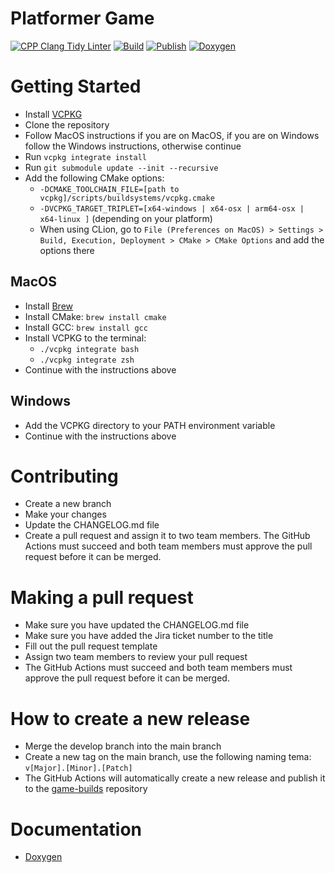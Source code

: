 # Platformer Game

[![CPP Clang Tidy Linter](https://github.com/SPC-H-Avans/MarioGame/actions/workflows/clang.yml/badge.svg)](https://github.com/SPC-H-Avans/MarioGame/actions/workflows/clang.yml)
[![Build](https://github.com/SPC-H-Avans/MarioGame/actions/workflows/build.yml/badge.svg)](https://github.com/SPC-H-Avans/MarioGame/actions/workflows/build.yml)
[![Publish](https://github.com/SPC-H-Avans/MarioGame/actions/workflows/publish.yml/badge.svg)](https://github.com/SPC-H-Avans/MarioGame/actions/workflows/publish.yml)
[![Doxygen](https://github.com/SPC-H-Avans/MarioGame/actions/workflows/doxygen.yml/badge.svg)](https://github.com/SPC-H-Avans/MarioGame/actions/workflows/doxygen.yml)

# Getting Started
- Install [VCPKG](https://vcpkg.io/en/index.html)
- Clone the repository
- Follow MacOS instructions if you are on MacOS, if you are on Windows follow the Windows instructions, otherwise continue
- Run `vcpkg integrate install`
- Run `git submodule update --init --recursive`
- Add the following CMake options:
    - `-DCMAKE_TOOLCHAIN_FILE=[path to vcpkg]/scripts/buildsystems/vcpkg.cmake`
    - `-DVCPKG_TARGET_TRIPLET=[x64-windows | x64-osx | arm64-osx | x64-linux ]` (depending on your platform)
    - When using CLion, go to `File (Preferences on MacOS) > Settings > Build, Execution, Deployment > CMake > CMake Options` and add the options there

## MacOS
- Install [Brew](https://docs.brew.sh/Installation)
- Install CMake: `brew install cmake`
- Install GCC: `brew install gcc`
- Install VCPKG to the terminal:
  - `./vcpkg integrate bash`
  - `./vcpkg integrate zsh`
- Continue with the instructions above

## Windows
- Add the VCPKG directory to your PATH environment variable
- Continue with the instructions above

# Contributing
- Create a new branch
- Make your changes
- Update the CHANGELOG.md file
- Create a pull request and assign it to two team members. The GitHub Actions must succeed and both team members must approve the pull request before it can be merged.

# Making a pull request
- Make sure you have updated the CHANGELOG.md file
- Make sure you have added the Jira ticket number to the title
- Fill out the pull request template
- Assign two team members to review your pull request
- The GitHub Actions must succeed and both team members must approve the pull request before it can be merged.

# How to create a new release
- Merge the develop branch into the main branch
- Create a new tag on the main branch, use the following naming tema: `v[Major].[Minor].[Patch]`
- The GitHub Actions will automatically create a new release and publish it to the [game-builds](https://github.com/SPC-H-Avans/game-builds/releases) repository

# Documentation
- [Doxygen](https://game.mrproper.dev)
